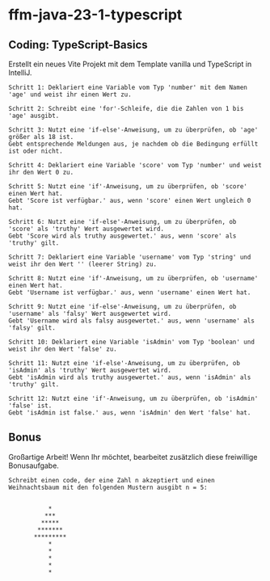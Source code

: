 # ffm-java-23-1-typescript

## Coding: TypeScript-Basics

Erstellt ein neues Vite Projekt mit dem Template vanilla und TypeScript in IntelliJ.


    Schritt 1: Deklariert eine Variable vom Typ 'number' mit dem Namen 'age' und weist ihr einen Wert zu.

    Schritt 2: Schreibt eine 'for'-Schleife, die die Zahlen von 1 bis 'age' ausgibt.

    Schritt 3: Nutzt eine 'if-else'-Anweisung, um zu überprüfen, ob 'age' größer als 18 ist.
    Gebt entsprechende Meldungen aus, je nachdem ob die Bedingung erfüllt ist oder nicht.

    Schritt 4: Deklariert eine Variable 'score' vom Typ 'number' und weist ihr den Wert 0 zu.

    Schritt 5: Nutzt eine 'if'-Anweisung, um zu überprüfen, ob 'score' einen Wert hat.
    Gebt 'Score ist verfügbar.' aus, wenn 'score' einen Wert ungleich 0 hat.

    Schritt 6: Nutzt eine 'if-else'-Anweisung, um zu überprüfen, ob 'score' als 'truthy' Wert ausgewertet wird.
    Gebt 'Score wird als truthy ausgewertet.' aus, wenn 'score' als 'truthy' gilt.

    Schritt 7: Deklariert eine Variable 'username' vom Typ 'string' und weist ihr den Wert '' (leerer String) zu.

    Schritt 8: Nutzt eine 'if'-Anweisung, um zu überprüfen, ob 'username' einen Wert hat.
    Gebt 'Username ist verfügbar.' aus, wenn 'username' einen Wert hat.

    Schritt 9: Nutzt eine 'if-else'-Anweisung, um zu überprüfen, ob 'username' als 'falsy' Wert ausgewertet wird.
    Gebt 'Username wird als falsy ausgewertet.' aus, wenn 'username' als 'falsy' gilt.

    Schritt 10: Deklariert eine Variable 'isAdmin' vom Typ 'boolean' und weist ihr den Wert 'false' zu.

    Schritt 11: Nutzt eine 'if-else'-Anweisung, um zu überprüfen, ob 'isAdmin' als 'truthy' Wert ausgewertet wird.
    Gebt 'isAdmin wird als truthy ausgewertet.' aus, wenn 'isAdmin' als 'truthy' gilt.

    Schritt 12: Nutzt eine 'if'-Anweisung, um zu überprüfen, ob 'isAdmin' 'false' ist.
    Gebt 'isAdmin ist false.' aus, wenn 'isAdmin' den Wert 'false' hat.


## Bonus

Großartige Arbeit! Wenn Ihr möchtet, bearbeitet zusätzlich diese freiwillige Bonusaufgabe.


    Schreibt einen code, der eine Zahl n akzeptiert und einen Weihnachtsbaum mit den folgenden Mustern ausgibt n = 5:


               *
              ***
             *****
            *******
           *********
               *
               *
               *
               *
               * 
